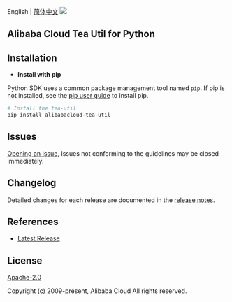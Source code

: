 English | [简体中文](README-CN.md)
![](https://aliyunsdk-pages.alicdn.com/icons/AlibabaCloud.svg)

## Alibaba Cloud Tea Util for Python

## Installation
- **Install with pip**

Python SDK uses a common package management tool named `pip`. If pip is not installed, see the [pip user guide](https://pip.pypa.io/en/stable/installing/?spm=5176.doc53090.2.7.zHDiNV "pip User Guide") to install pip.

```bash
# Install the tea-util
pip install alibabacloud-tea-util
```

## Issues
[Opening an Issue](https://github.com/aliyun/tea-util/issues/new), Issues not conforming to the guidelines may be closed immediately.

## Changelog
Detailed changes for each release are documented in the [release notes](./ChangeLog.md).

## References
* [Latest Release](https://github.com/aliyun/tea-util/tree/master/python)

## License
[Apache-2.0](http://www.apache.org/licenses/LICENSE-2.0)

Copyright (c) 2009-present, Alibaba Cloud All rights reserved.